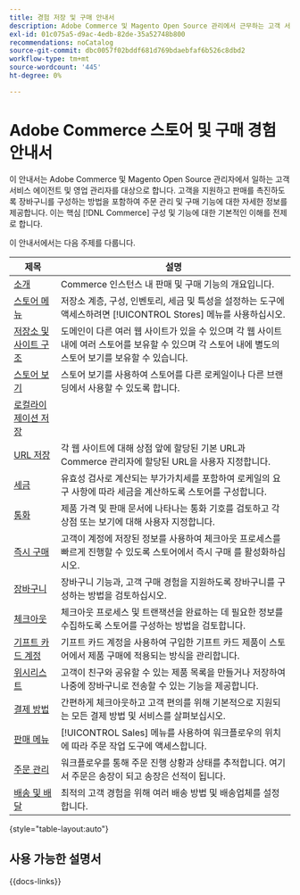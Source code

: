 ```yaml
---
title: 경험 저장 및 구매 안내서
description: Adobe Commerce 및 Magento Open Source 관리에서 근무하는 고객 서비스 에이전트와 영업 관리자를 위한 스토어 정의 및 판매 처리 기능에 대한 포괄적인 정보입니다.
exl-id: 01c075a5-d9ac-4edb-82de-35a52748b800
recommendations: noCatalog
source-git-commit: dbc0057f02bddf681d769bdaebfaf6b526c8dbd2
workflow-type: tm+mt
source-wordcount: '445'
ht-degree: 0%

---
```


# Adobe Commerce 스토어 및 구매 경험 안내서

이 안내서는 Adobe Commerce 및 Magento Open Source 관리자에서 일하는 고객 서비스 에이전트 및 영업 관리자를 대상으로 합니다. 고객을 지원하고 판매를 촉진하도록 장바구니를 구성하는 방법을 포함하여 주문 관리 및 구매 기능에 대한 자세한 정보를 제공합니다. 이는 핵심 [!DNL Commerce] 구성 및 기능에 대한 기본적인 이해를 전제로 합니다.

이 안내서에서는 다음 주제를 다룹니다.

| 제목 | 설명 |
| ------- | ----------- |
| [소개](introduction.md) | Commerce 인스턴스 내 판매 및 구매 기능의 개요입니다. |
| [스토어 메뉴](stores-menu.md) | 저장소 계층, 구성, 인벤토리, 세금 및 특성을 설정하는 도구에 액세스하려면 [!UICONTROL Stores] 메뉴를 사용하십시오. |
| [저장소 및 사이트 구조](stores.md) | 도메인이 다른 여러 웹 사이트가 있을 수 있으며 각 웹 사이트 내에 여러 스토어를 보유할 수 있으며 각 스토어 내에 별도의 스토어 보기를 보유할 수 있습니다. |
| [스토어 보기](store-views.md) | 스토어 보기를 사용하여 스토어를 다른 로케일이나 다른 브랜딩에서 사용할 수 있도록 합니다. |
| [로컬라이제이션 저장](store-localize.md) |  |
| [URL 저장](store-urls.md) | 각 웹 사이트에 대해 상점 앞에 할당된 기본 URL과 Commerce 관리자에 할당된 URL을 사용자 지정합니다. |
| [세금](taxes.md) | 유효성 검사로 계산되는 부가가치세를 포함하여 로케일의 요구 사항에 따라 세금을 계산하도록 스토어를 구성합니다. |
| [통화](currency.md) | 제품 가격 및 판매 문서에 나타나는 통화 기호를 검토하고 각 상점 또는 보기에 대해 사용자 지정합니다. |
| [즉시 구매](checkout-instant-purchase.md) | 고객이 계정에 저장된 정보를 사용하여 체크아웃 프로세스를 빠르게 진행할 수 있도록 스토어에서 즉시 구매 를 활성화하십시오. |
| [장바구니](cart.md) | 장바구니 기능과, 고객 구매 경험을 지원하도록 장바구니를 구성하는 방법을 검토하십시오. |
| [체크아웃](checkout-process.md) | 체크아웃 프로세스 및 트랜잭션을 완료하는 데 필요한 정보를 수집하도록 스토어를 구성하는 방법을 검토합니다. |
| [기프트 카드 계정](product-gift-card-workflow.md) | 기프트 카드 계정을 사용하여 구입한 기프트 카드 제품이 스토어에서 제품 구매에 적용되는 방식을 관리합니다. |
| [위시리스트](wishlists.md) | 고객이 친구와 공유할 수 있는 제품 목록을 만들거나 저장하여 나중에 장바구니로 전송할 수 있는 기능을 제공합니다. |
| [결제 방법](payments.md) | 간편하게 체크아웃하고 고객 편의를 위해 기본적으로 지원되는 모든 결제 방법 및 서비스를 살펴보십시오. |
| [판매 메뉴](sales-menu.md) | [!UICONTROL Sales] 메뉴를 사용하여 워크플로우의 위치에 따라 주문 작업 도구에 액세스합니다. |
| [주문 관리](orders.md) | 워크플로우를 통해 주문 진행 상황과 상태를 추적합니다. 여기서 주문은 송장이 되고 송장은 선적이 됩니다. |
| [배송 및 배달](delivery.md) | 최적의 고객 경험을 위해 여러 배송 방법 및 배송업체를 설정합니다. |

{style="table-layout:auto"}

## 사용 가능한 설명서

{{docs-links}}
